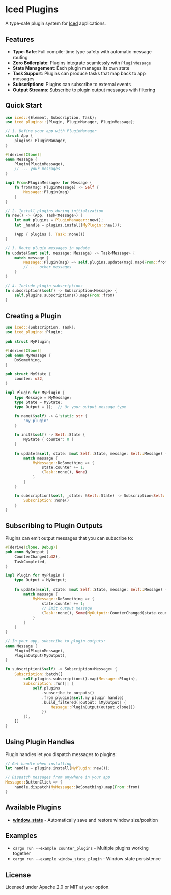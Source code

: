 # Iced Plugins

A type-safe plugin system for [Iced](https://github.com/iced-rs/iced) applications.

## Features

- **Type-Safe**: Full compile-time type safety with automatic message routing
- **Zero Boilerplate**: Plugins integrate seamlessly with `PluginMessage`
- **State Management**: Each plugin manages its own state
- **Task Support**: Plugins can produce tasks that map back to app messages
- **Subscriptions**: Plugins can subscribe to external events
- **Output Streams**: Subscribe to plugin output messages with filtering

## Quick Start

```rust
use iced::{Element, Subscription, Task};
use iced_plugins::{Plugin, PluginManager, PluginMessage};

// 1. Define your app with PluginManager
struct App {
    plugins: PluginManager,
}

#[derive(Clone)]
enum Message {
    Plugin(PluginMessage),
    // ... your messages
}

impl From<PluginMessage> for Message {
    fn from(msg: PluginMessage) -> Self {
        Message::Plugin(msg)
    }
}

// 2. Install plugins during initialization
fn new() -> (App, Task<Message>) {
    let mut plugins = PluginManager::new();
    let _handle = plugins.install(MyPlugin::new());

    (App { plugins }, Task::none())
}

// 3. Route plugin messages in update
fn update(&mut self, message: Message) -> Task<Message> {
    match message {
        Message::Plugin(msg) => self.plugins.update(msg).map(From::from),
        // ... other messages
    }
}

// 4. Include plugin subscriptions
fn subscription(&self) -> Subscription<Message> {
    self.plugins.subscriptions().map(From::from)
}
```

## Creating a Plugin

```rust
use iced::{Subscription, Task};
use iced_plugins::Plugin;

pub struct MyPlugin;

#[derive(Clone)]
pub enum MyMessage {
    DoSomething,
}

pub struct MyState {
    counter: u32,
}

impl Plugin for MyPlugin {
    type Message = MyMessage;
    type State = MyState;
    type Output = ();  // Or your output message type

    fn name(&self) -> &'static str {
        "my_plugin"
    }

    fn init(&self) -> Self::State {
        MyState { counter: 0 }
    }

    fn update(&self, state: &mut Self::State, message: Self::Message) -> (Task<Self::Message>, Option<Self::Output>) {
        match message {
            MyMessage::DoSomething => {
                state.counter += 1;
                (Task::none(), None)
            }
        }
    }

    fn subscription(&self, _state: &Self::State) -> Subscription<Self::Message> {
        Subscription::none()
    }
}
```

## Subscribing to Plugin Outputs

Plugins can emit output messages that you can subscribe to:

```rust
#[derive(Clone, Debug)]
pub enum MyOutput {
    CounterChanged(u32),
    TaskCompleted,
}

impl Plugin for MyPlugin {
    type Output = MyOutput;

    fn update(&self, state: &mut Self::State, message: Self::Message) -> (Task<Self::Message>, Option<Self::Output>) {
        match message {
            MyMessage::DoSomething => {
                state.counter += 1;
                // Emit output message
                (Task::none(), Some(MyOutput::CounterChanged(state.counter)))
            }
        }
    }
}

// In your app, subscribe to plugin outputs:
enum Message {
    Plugin(PluginMessage),
    PluginOutput(MyOutput),
}

fn subscription(&self) -> Subscription<Message> {
    Subscription::batch([
        self.plugins.subscriptions().map(Message::Plugin),
        Subscription::run(|| {
            self.plugins
                .subscribe_to_outputs()
                .from_plugin(&self.my_plugin_handle)
                .build_filtered(|output: &MyOutput| {
                    Message::PluginOutput(output.clone())
                })
        }),
    ])
}
```

## Using Plugin Handles

Plugin handles let you dispatch messages to plugins:

```rust
// Get handle when installing
let handle = plugins.install(MyPlugin::new());

// Dispatch messages from anywhere in your app
Message::ButtonClick => {
    handle.dispatch(MyMessage::DoSomething).map(From::from)
}
```

## Available Plugins

- **[window_state](plugins/window_state)** - Automatically save and restore window size/position

## Examples

- `cargo run --example counter_plugins` - Multiple plugins working together
- `cargo run --example window_state_plugin` - Window state persistence

## License

Licensed under Apache 2.0 or MIT at your option.
